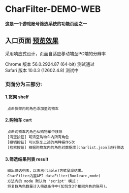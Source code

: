 # CharFilter-DEMO-WEB
#### 这是一个游戏账号筛选系统的功能页面之一  
## 入口页面 [预览效果](https://monokmm.github.io/CharFilter-DEMO-WEB/)  

采用响应式设计，页面自适应移动端至PC端的分辨率  

Chrome 版本 56.0.2924.87 (64-bit) 测试通过  
Safari 版本 10.0.3 (12602.4.8) 测试中  

### 页面分为三部分:
#### 1.货架 shelf  
     点击货架内的角色添加至购物车
#### 2.购物车 cart  
     点击购物车内角色从购物车中移除  
     [清空按钮] 可清空购物车内所有角色  
     [撤销按钮] 可以恢复上述的两种操作5次
     [检索按钮] 根据购物车内的角色对数据库[charlist.json]进行筛选
#### 3.筛选结果列表 result 
     输出筛选列表，以表格(table)方式呈现结果。
     CharFilter内置API dataFilter(Boolearn,mode)   
     方法内的 mode 默认为 'script' 模式：  
     将复数角色数量计入筛选条件中(如包含3个相同角色的账号)。  
     
